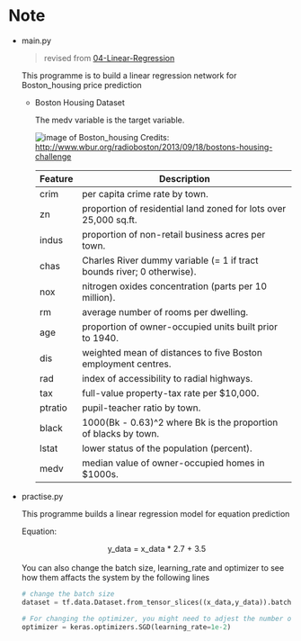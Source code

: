 # Note

- main.py
    > revised from [04-Linear-Regression](https://github.com/dragen1860/TensorFlow-2.x-Tutorials/tree/master/04-Linear-Regression)

    This programme is to build a linear regression network for Boston_housing price prediction

    - Boston Housing Dataset

        The medv variable is the target variable.

        ![image of Boston_housing](http://wordpress.wbur.org/wp-content/uploads/2013/09/housing-photo1-1000x664.jpg)
        Credits: http://www.wbur.org/radioboston/2013/09/18/bostons-housing-challenge

        <div align="center">

        | Feature | Description |
        | ------- | ----------- |
        | crim    | per capita crime rate by town.  |
        | zn      | proportion of residential land zoned for lots over 25,000 sq.ft. |
        | indus   | proportion of non-retail business acres per town. |
        | chas    | Charles River dummy variable (= 1 if tract bounds river; 0 otherwise). |
        | nox     | nitrogen oxides concentration (parts per 10 million). |
        | rm      | average number of rooms per dwelling. |
        | age     | proportion of owner-occupied units built prior to 1940. |
        | dis     | weighted mean of distances to five Boston employment centres. |
        | rad     | index of accessibility to radial highways. |
        | tax     | full-value property-tax rate per \$10,000. |
        | ptratio | pupil-teacher ratio by town. |
        | black   | 1000(Bk - 0.63)^2 where Bk is the proportion of blacks by town. |
        | lstat   | lower status of the population (percent). |
        | medv    | median value of owner-occupied homes in \$1000s. |
        
        </div>
    

- practise.py
    
    This programme builds a linear regression model for equation prediction

    Equation: 

    <div align="center">y_data = x_data * 2.7 + 3.5</div>

    <br>
    You can also change the batch size, learning_rate and optimizer to see how them affacts the system by the following lines

    
    
    ```python
    # change the batch size
    dataset = tf.data.Dataset.from_tensor_slices((x_data,y_data)).batch(10)
    ```

    ```python
    # For changing the optimizer, you might need to adjest the number of epoch
    optimizer = keras.optimizers.SGD(learning_rate=1e-2)
    ```
    

        